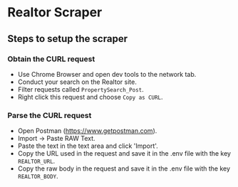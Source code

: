 # Realtor Scraper

## Steps to setup the scraper

### Obtain the CURL request
* Use Chrome Browser and open dev tools to the network tab.
* Conduct your search on the Realtor site.
* Filter requests called `PropertySearch_Post`.
* Right click this request and choose `Copy as CURL`.

### Parse the CURL request
* Open Postman (https://www.getpostman.com).
* Import -> Paste RAW Text.
* Paste the text in the text area and click 'Import'.
* Copy the URL used in the request and save it in the .env file with the key `REALTOR_URL`.
* Copy the raw body in the request and save it in the .env file with the key `REALTOR_BODY`.